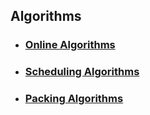 Algorithms
----


- ### [Online Algorithms](./file/Online-Algorithms.md)

- ### [Scheduling Algorithms](./file/scheduling-algorithms.md)

- ### [Packing Algorithms](./file/packing-algorithm.md)

